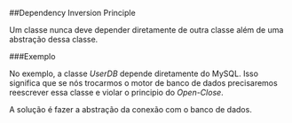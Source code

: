 ##Dependency Inversion Principle

Um classe nunca deve depender diretamente de outra classe além de uma abstração dessa classe.

###Exemplo

No exemplo, a classe _UserDB_ depende diretamente do MySQL. Isso significa que se nós trocarmos o motor de banco de dados precisaremos reescrever essa classe e violar o principio do _Open-Close_.

A solução é fazer a abstração da conexão com o banco de dados.
